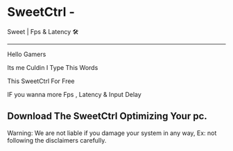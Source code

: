 # SweetCtrl                  -
Sweet | Fps &amp; Latency 🛠
---------------------------- -
Hello Gamers

Its me Culdin I Type This Words 

This SweetCtrl For Free

IF you wanna more Fps , Latency & Input Delay

Download The SweetCtrl Optimizing Your pc.
----------------------------------------------

Warning: 
We are not liable if you damage your system in any way,
Ex: not following the disclaimers carefully.
